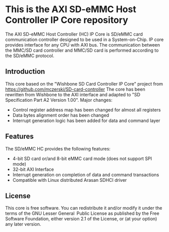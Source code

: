 This is the AXI SD-eMMC Host Controller IP Core repository
==========================================================
The AXI SD-eMMC Host Controller (HC) IP Core is SD/eMMC card communication controller designed to be
used in a System-on-Chip. IP core provides interface for any CPU with AXI bus. The communication between the MMC/SD card controller and MMC/SD card is performed according to the SD/eMMC protocol.

## Introduction
This core based on the "Wishbone SD Card Controller IP Core" project from https://github.com/mczerski/SD-card-controller
The core has been rewritten from Wishbone to the AXI interface and adapted to "SD Specification Part A2 Version 1.00". Major changes:
- Control register address map has been changed for almost all registers
- Data bytes alignment order has been changed
- Interrupt generation logic has been added for data and command layer

## Features
The SD/eMMC HC provides the following features:
- 4-bit SD card or/and  8-bit eMMC card mode (does not support SPI mode)
- 32-bit AXI Interface
- Interrupt generation on completion of data and command transactions
- Compatible with Linux distributed Arasan SDHCI driver

## License
This core is free software. You can redistribute it and/or modify it under the terms of the GNU Lesser General Public License as published by the Free Software Foundation, either version 2.1 of the License, or (at your option) any later version.
